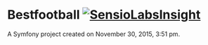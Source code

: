 Bestfootball [![SensioLabsInsight](https://insight.sensiolabs.com/projects/f8000dc2-75c4-4d74-9d28-e103e66eac30/big.png)](https://insight.sensiolabs.com/projects/f8000dc2-75c4-4d74-9d28-e103e66eac30)
====

A Symfony project created on November 30, 2015, 3:51 pm.
